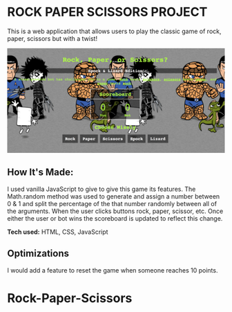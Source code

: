 # ROCK PAPER SCISSORS PROJECT
This is a web application that allows users to play the classic game of rock, paper, scissors but with a twist!

![rock, paper, scissors game picture](rps.png)

## How It's Made:
I used vanilla JavaScript to give to give this game its features. The Math.random method was used to generate and assign a number between 0 & 1 and split the percentage of the that number randomly between all of the arguments. When the user clicks buttons rock, paper, scissor, etc. Once either the user or bot wins the scoreboard is updated to reflect this change.

**Tech used:** HTML, CSS, JavaScript

## Optimizations
I would add a feature to reset the game when someone reaches 10 points.
# Rock-Paper-Scissors
